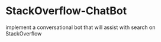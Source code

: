 # StackOverflow-ChatBot
implement a conversational bot that will assist with search on StackOverflow
